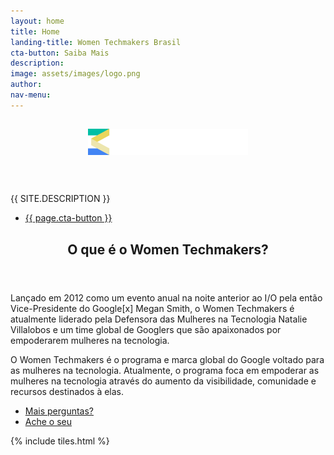 ```yaml
---
layout: home
title: Home
landing-title: Women Techmakers Brasil
cta-button: Saiba Mais
description:
image: assets/images/logo.png
author:
nav-menu:
---
```


<!-- Banner -->
<section id="banner" class="major" style="background-image: url('assets/images/header.png');">
	<div class="inner">
		<header class="major">
			<h1><img src="assets/images/logo.png" style="max-height: 2em;"></h1>
		</header>
		<div class="content">
			<p style="text-transform: uppercase;">{{ site.description }}</p>
			<ul class="actions">
				<li><a href="#one" class="button next scrolly">{{ page.cta-button }}</a></li>
			</ul>
		</div>
	</div>
</section>

<!-- Main -->
<div id="main">

<!-- One -->
<section id="one">
	<div class="inner">
		<header class="major">
			<h2>O que é o Women Techmakers?</h2>
		</header>
		<p>Lançado em 2012 como um evento anual na noite anterior ao I/O pela então Vice-Presidente do Google[x] Megan Smith, o Women Techmakers é atualmente liderado pela Defensora das Mulheres na Tecnologia Natalie Villalobos e um time global de Googlers que são apaixonados por empoderarem mulheres na tecnologia.</p>
		<p>O Women Techmakers é o programa e marca global do Google voltado para as mulheres na tecnologia. Atualmente, o programa foca em empoderar as mulheres na tecnologia através do aumento da visibilidade, comunidade e recursos destinados à elas.</p>
		<ul class="actions">
			<li><a href="https://github.com/gxgbrasil/womentechmakers" class="button next">Mais perguntas?</a></li>
			<li><a href="#contact" class="button next scrolly">Ache o seu</a></li>
		</ul>
	</div>
</section>

<!-- Two -->
{% include tiles.html %}

</div>
